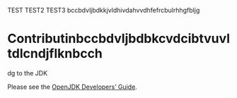 TEST TEST2 TEST3
bccbdvljbdkkjvldhivdahvvdhfefrcbulrhhgfbljg
# Contributinbccbdvljbdbkcvdcibtvuvltdlcndjflknbcch
dg to the JDK

Please see the [OpenJDK Developers’ Guide](https://openjdk.org/guide/).
